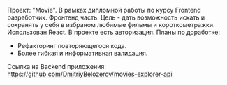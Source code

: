 
Проект: "Movie". В рамках дипломной работы по курсу Frontend разработчик.
Фронтенд часть. 
Цель - дать возможность искать и сохранять у себя в избраном любимые фильмы и короткометражки.
Использован React. В проекте есть авторизация.
Планы по доработке:
 - Рефакторинг повторяющегося кода.
 - Более гибкая и информативная валидация.

Ссылка на Backend приложения: https://github.com/DmitriyBelozerov/movies-explorer-api